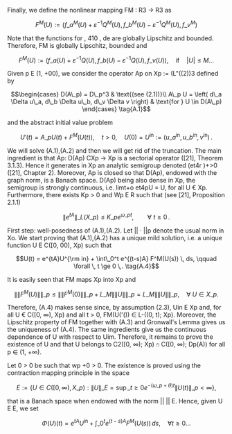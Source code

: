 Finally, we define the nonlinear mapping FM : R3 -> R3 as

$$F^M(U) := \left(f\_a^M(U) + \varepsilon^{-1}Q^M(U), f\_b^M(U) - \varepsilon^{-1}Q^M(U), f\_v^M\right)$$

Note that the functions for , 410 , de are globally Lipschitz and bounded. Therefore, FM is globally Lipschitz, bounded and

$$F^M(U) := \left(f\_a(U) + \varepsilon^{-1}Q(U), f\_b(U) - \varepsilon^{-1}Q(U), f\_v(U)\right), \quad \text{if} \quad |U| \le M \dots$$

Given p E (1, +00), we consider the operator Ap on Xp := (L"((2))3 defined by

$$\begin{cases} D(A\_p) = D\_p^3 & \text{(see (2.1))}\\ A\_p U = \left( d\_a \Delta u\_a, d\_b \Delta u\_b, d\_v \Delta v \right) & \text{for } U \in D(A\_p) \end{cases} \tag{A.1}$$

and the abstract initial value problem

$$U'(t) = A\_p U(t) + F^M(U(t)), \quad t > 0, \quad U(0) = U^{\text{in}} := (u\_a^{\text{in}}, u\_b^{\text{in}}, v^{\text{in}}) \,. \tag{A.2}$$

We will solve (A.1),(A.2) and then we will get rid of the truncation. The main ingredient is that Ap: D(Ap) CXp -> Xp is a sectorial operator ([21], Theorem 3.1.3). Hence it generates in Xp an analytic semigroup denoted (et4r )+>0 ([21], Chapter 2). Moreover, Ap is closed so that D(Ap), endowed with the graph norm, is a Banach space. D(Ap) being also dense in Xp, the semigroup is strongly continuous, i.e. limt+o et4pU = U, for all U € Xp. Furthermore, there exists Kp > 0 and Wp E R such that (see [21], Proposition 2.1.1)

$$\|e^{tA}\|\_{L(X\_p)} \le K\_p e^{\omega\_p t}, \qquad \forall \ t \ge 0 \,. \tag{A.3}$$

First step: well-posedness of (A.1),(A.2). Let || · ||p denote the usual norm in Xo. We start proving that (A.1),(A.2) has a unique mild solution, i.e. a unique function U E C([0, 00), Xp) such that

$$U(t) = e^{tA}U^{\rm in} + \int\_0^t e^{(t-s)A} F^M(U(s)) \, ds, \qquad \forall \, t \ge 0 \,. \tag{A.4}$$

It is easily seen that FM maps Xp into Xp and

$$\|\|F^M(U)\|\|\_p \le \|\|F^M(0)\|\|\_p + L\_M \|\|U\|\|\_p = L\_M \|\|U\|\|\_p, \quad \forall \ U \in X\_p. \tag{A.5}$$

Therefore, (A.4) makes sense since, by assumption (2.3), Uin E Xp and, for all U € C([0, ∞), Xp) and all t > 0, FM(U('()) ∈ L-((0, t); Xp). Moreover, the Lipschitz property of FM together with (A.3) and Gronwall's Lemma gives us the uniqueness of (A.4). The same ingredients give us the continuous dependence of U with respect to Uim. Therefore, it remains to prove the existence of U and that U belongs to C2([0, ∞); Xp) ೧ C([0, ∞); Dp(A)) for all p ∈ (1, +∞).

Let 0 > 0 be such that wp +0 > 0. The existence is proved using the contraction mapping principle in the space

$$E := \{ U \in C([0,\infty), X\_p) : \|U\|\_E = \sup\_{t \ge 0} e^{-(\omega\_p + \theta)t} \|U(t)\|\_p < \infty \},$$

that is a Banach space when endowed with the norm || || E. Hence, given U E E, we set

$$\Phi(U)(t) = e^{tA}U^{\mathrm{in}} + \int\_0^t e^{(t-s)A} F^M(U(s)) \, ds, \quad \forall t \ge 0 \dots$$